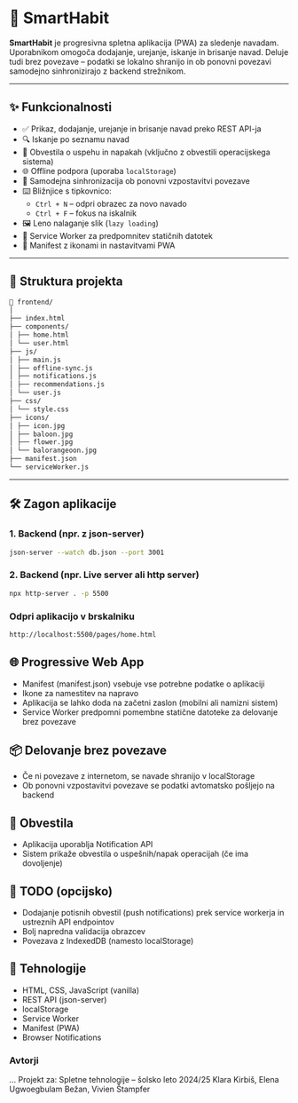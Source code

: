 # 📱 SmartHabit

**SmartHabit** je progresivna spletna aplikacija (PWA) za sledenje navadam. Uporabnikom omogoča dodajanje, urejanje, iskanje in brisanje navad. Deluje tudi brez povezave – podatki se lokalno shranijo in ob ponovni povezavi samodejno sinhronizirajo z backend strežnikom.

---

## ✨ Funkcionalnosti

- ✅ Prikaz, dodajanje, urejanje in brisanje navad preko REST API-ja
- 🔍 Iskanje po seznamu navad
- 🔔 Obvestila o uspehu in napakah (vključno z obvestili operacijskega sistema)
- 🌐 Offline podpora (uporaba `localStorage`)
- 🔄 Samodejna sinhronizacija ob ponovni vzpostavitvi povezave
- ⌨️ Bližnjice s tipkovnico:
  - `Ctrl + N` – odpri obrazec za novo navado
  - `Ctrl + F` – fokus na iskalnik
- 🖼️ Leno nalaganje slik (`lazy loading`)
- 💾 Service Worker za predpomnitev statičnih datotek
- 📲 Manifest z ikonami in nastavitvami PWA

---

## 📁 Struktura projekta
```bash
📁 frontend/
│
├── index.html
├── components/
│ ├── home.html
│ └── user.html
├── js/
│ ├── main.js
│ ├── offline-sync.js
│ ├── notifications.js
│ ├── recommendations.js
│ └── user.js
├── css/
│ └── style.css
├── icons/
│ ├── icon.jpg
│ ├── baloon.jpg
│ ├── flower.jpg
│ └── balorangeoon.jpg
├── manifest.json
└── serviceWorker.js
```
------

## 🛠️ Zagon aplikacije

### 1. Backend (npr. z json-server)

```bash
json-server --watch db.json --port 3001
```
### 2. Backend (npr. Live server ali http server)
```bash
npx http-server . -p 5500
```
### Odpri aplikacijo v brskalniku
```bash
http://localhost:5500/pages/home.html
```
## 🌐 Progressive Web App
- Manifest (manifest.json) vsebuje vse potrebne podatke o aplikaciji
- Ikone za namestitev na napravo
- Aplikacija se lahko doda na začetni zaslon (mobilni ali namizni sistem)
- Service Worker predpomni pomembne statične datoteke za delovanje brez povezave

## 📦 Delovanje brez povezave
- Če ni povezave z internetom, se navade shranijo v localStorage
- Ob ponovni vzpostavitvi povezave se podatki avtomatsko pošljejo na backend

## 🔔 Obvestila
- Aplikacija uporablja Notification API
- Sistem prikaže obvestila o uspešnih/napak operacijah (če ima dovoljenje)

## 📌 TODO (opcijsko)
 - Dodajanje potisnih obvestil (push notifications) prek service workerja in ustreznih API endpointov
 - Bolj napredna validacija obrazcev
 - Povezava z IndexedDB (namesto localStorage)

## 🧪 Tehnologije
- HTML, CSS, JavaScript (vanilla)
- REST API (json-server)
- localStorage
- Service Worker
- Manifest (PWA)
- Browser Notifications
### Avtorji
...
Projekt za: Spletne tehnologije – šolsko leto 2024/25
Klara Kirbiš, Elena Ugwoegbulam Bežan, Vivien Štampfer

